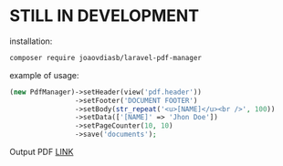 # STILL IN DEVELOPMENT
installation:

```bash
composer require joaovdiasb/laravel-pdf-manager
```

example of usage:

```php
(new PdfManager)->setHeader(view('pdf.header')) 
                ->setFooter('DOCUMENT FOOTER')
                ->setBody(str_repeat('<u>[NAME]</u><br />', 100))
                ->setData(['[NAME]' => 'Jhon Doe'])
                ->setPageCounter(10, 10)
                ->save('documents');
```

Output PDF [LINK](https://github.com/joaovdiasb/assets/document-example.pdf)